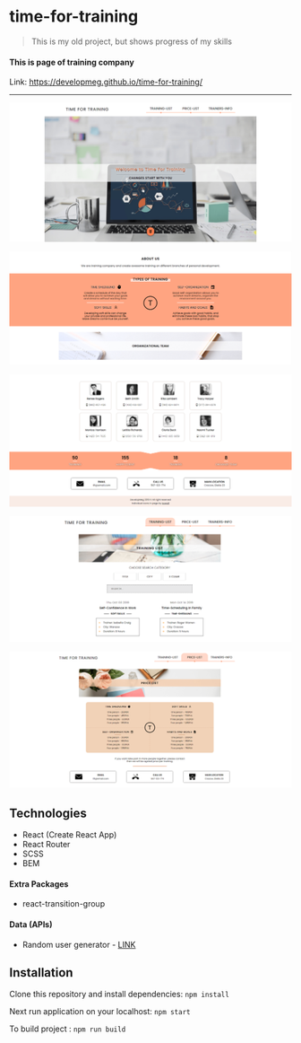 # time-for-training

> This is my old project, but shows progress of my skills

#### This is page of training company

Link: https://developmeg.github.io/time-for-training/

---

![screen home page](./public/screens/screen1.png)

![screen home page](./public/screens/screen2.png)

![screen home page](./public/screens/screen3.png)

![screen trainings list page](./public/screens/screen4.png)

![screen price list page](./public/screens/screen5.png)

## Technologies

- React (Create React App)
- React Router
- SCSS
- BEM

#### Extra Packages

- react-transition-group

#### Data (APIs)

- Random user generator - [LINK](https://randomuser.me/)

## Installation

Clone this repository and install dependencies: `npm install`

Next run application on your localhost: `npm start`

To build project : `npm run build`
